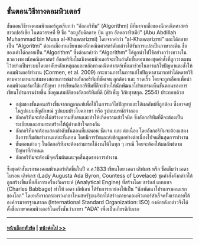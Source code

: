 
## ขั้นตอนวิธีทางคอมพิวเตอร์
ขั้นตอนวิธีทางคอมพิวเตอร์ถูกเรียกว่า “อัลกอริทึม” (Algorithm) มีที่มาจากชื่อของนักคณิตศาสตร์ชาวเปอร์เซีย ในศตวรรษที่ 9 ชื่อ “อะบูอับดิลลาหฺ บิน มูซา อัลคอวาริซมีย์” (Abu Abdillah Muhammad bin Musa al-Khawarizmi) โดยจากคำว่า “al-Khawarizmi” และได้กลายเป็น “Algoritmi” ต่อมาเมื่องานเขียนของนักคณิตศาสตร์ดังกล่าวได้รับการแปลเป็นภาษาละติน ชื่อของเค้าได้กลายเป็น “Algorithm” ซึ่งต่อมาคำว่า “Algorithm” ได้ถูกนำไปใช้อย่างกว้างขวางในแวดวงของนักคณิตศาสตร์ อัลกอริทึมในเชิงคอมพิวเตอร์จะเป็นลำดับขั้นตอนของชุดคำสั่งที่ถูกวางแผนไว้อย่างเป็นระบบโดยอาศัยหลักเหตุผลและหลักทางคณิตศาสตร์เพื่อมาช่วยในการแก้ไขปัญหาและสั่งให้คอมพิวเตอร์ทำงาน (Cormen, et al. 2009) กระบวนการในการแก้ไขปัญหาสามารถทำได้หลายวิธีตามความเหมาะสมของสถานการณ์ผ่านอัลกอริทัมที่ชัดเจน ถูกต้อง และ รวดเร็ว โดยจะถูกเลือกเพื่อนำคอมพิวเตอร์มาใช้แก้ปัญหา การเขียนอัลกอริทึมที่ดีจะช่วยให้นักพัฒนาโปรแกรมเห็นขั้นตอนของการเขียนโปรแกรมง่ายขึ้น ซึ่งคุณสมบัติของอัลกอริทึมที่ดี (ศิริเพ็ญ วิกัยสุขสกุล. 2554) ประกอบด้วย
* กลุ่มของขั้นตอนสร้างขึ้นจากกฎเกณฑ์เพื่อใช้ในการแก้ไขปัญหาและได้ผลลัพธ์ที่ถูกต้อง ซึ่งอาจอยู่ในรูปแบบสัญลักษณ์ รูปแบบประโยคภาษา หรือ รูปแบบรหัสจำลอง
* อัลกอริทึมจะต้องไม่สร้างความสับสนและทำให้เกิดความเข้าใจผิด ซึ่งอัลกอริทึมที่ดีจะต้องเป็นระเบียบและสามารถสร้างให้ผู้อ่านเข้าใจตรงกัน 
* อัลกอริทึมจะต้องแสดงลำดับขั้นตอนที่แน่นอน ชัดเจน และ ต่อเนื่อง โดยอัลกอริทึมจะต้องแสดงถึงการเริ่มต้นทำงานแต่ละขั้นตอน โดยมีการรับและส่งข้อมูลอย่างต่อเนื่องไปจนสิ้นสุดการทำงาน 
* ขั้นตอนต่าง ๆ ในอัลกอริทึมจะต้องสามารถใช้งานได้ในทุก ๆ กรณี โดยจะต้องให้ผลลัพธ์ตามปัญหาที่กำหนด
* อัลกอริทึมจะต้องมีจุดเริ่มต้นและจุดสิ้นสุดของการทำงาน 

ซึ่งชุดคำสั่งแรกของคอมพิวเตอร์เกิดขึ้นในปี ค.ศ.1833 เขียนโดย เอดา เลิฟเลซ หรือ ชื่อเต็มว่า เอดา ไบรอน เลิฟเลซ (Lady Augusta Ada Byron, Countess of Lovelace) ชุดคำสั่งดังกล่าวได้ถูกสร้างขึ้นเพื่อสั่งการเครื่องวิเคราะห์ (Analytical Engine) ที่สร้างโดย ชาร์ลส์ แบบเบจ (Charles Babbage) ทำให้ เอดา เลิฟเลซ ได้รับการยกย่องให้เป็น “นักพัฒนาโปรแกรมคนแรกของโลก” โดยหลังจากกระทรวงกลาโหมสหรัฐอเมริกาได้สร้างภาษาคอมพิวเตอร์สำเร็จครั้งแรกภายใต้องค์กรมาตรฐานสากล (International Standard Organization: ISO) องค์กรดังกล่าวจึงได้ตั้งชื่อภาษาคอมพิวเตอร์ในครั้งนั้นว่าภาษา “ADA” เพื่อเป็นเกียรติกับเธอ

---
#### [หน้าเลือกหัวข้อ](README.md) | [หน้าต่อไป >>](0202.md)
---
